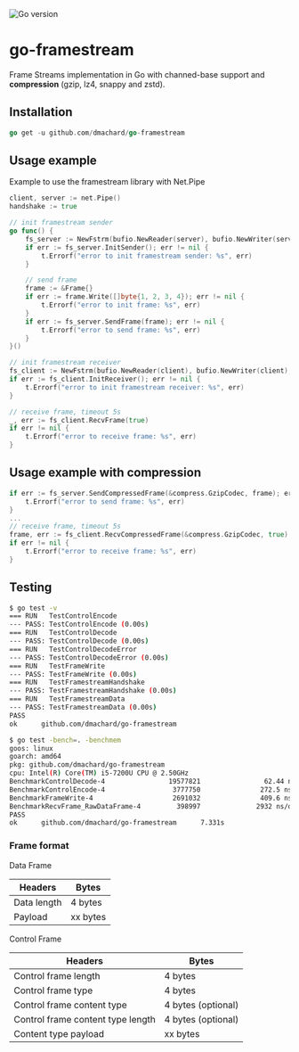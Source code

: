 <img src="https://img.shields.io/badge/go%20version-min%201.18-green" alt="Go version"/>

# go-framestream

Frame Streams implementation in Go with channed-base support and **compression** (gzip, lz4, snappy and zstd).

## Installation

```go
go get -u github.com/dmachard/go-framestream
```

## Usage example

Example to use the framestream library with Net.Pipe

```go
client, server := net.Pipe()
handshake := true

// init framestream sender
go func() {
    fs_server := NewFstrm(bufio.NewReader(server), bufio.NewWriter(server), server, 5*time.Second, []byte("frstrm"), handshake)
    if err := fs_server.InitSender(); err != nil {
        t.Errorf("error to init framestream sender: %s", err)
    }

    // send frame
    frame := &Frame{}
    if err := frame.Write([]byte{1, 2, 3, 4}); err != nil {
        t.Errorf("error to init frame: %s", err)
    }
    if err := fs_server.SendFrame(frame); err != nil {
        t.Errorf("error to send frame: %s", err)
    }
}()

// init framestream receiver
fs_client := NewFstrm(bufio.NewReader(client), bufio.NewWriter(client), client, 5*time.Second, []byte("frstrm"), handshake)
if err := fs_client.InitReceiver(); err != nil {
    t.Errorf("error to init framestream receiver: %s", err)
}

// receive frame, timeout 5s
_, err := fs_client.RecvFrame(true)
if err != nil {
    t.Errorf("error to receive frame: %s", err)
}
```

## Usage example with compression

```go
if err := fs_server.SendCompressedFrame(&compress.GzipCodec, frame); err != nil {
    t.Errorf("error to send frame: %s", err)
}
...
// receive frame, timeout 5s
frame, err := fs_client.RecvCompressedFrame(&compress.GzipCodec, true)
if err != nil {
    t.Errorf("error to receive frame: %s", err)
}
```

## Testing

```bash
$ go test -v
=== RUN   TestControlEncode
--- PASS: TestControlEncode (0.00s)
=== RUN   TestControlDecode
--- PASS: TestControlDecode (0.00s)
=== RUN   TestControlDecodeError
--- PASS: TestControlDecodeError (0.00s)
=== RUN   TestFrameWrite
--- PASS: TestFrameWrite (0.00s)
=== RUN   TestFramestreamHandshake
--- PASS: TestFramestreamHandshake (0.00s)
=== RUN   TestFramestreamData
--- PASS: TestFramestreamData (0.00s)
PASS
ok      github.com/dmachard/go-framestream
```


```bash
$ go test -bench=. -benchmem
goos: linux
goarch: amd64
pkg: github.com/dmachard/go-framestream
cpu: Intel(R) Core(TM) i5-7200U CPU @ 2.50GHz
BenchmarkControlDecode-4                19577821                62.44 ns/op           24 B/op          1 allocs/op
BenchmarkControlEncode-4                 3777750               272.5 ns/op           128 B/op          6 allocs/op
BenchmarkFrameWrite-4                    2691032               409.6 ns/op           244 B/op          9 allocs/op
BenchmarkRecvFrame_RawDataFrame-4         398997              2932 ns/op            3196 B/op         43 allocs/op
PASS
ok      github.com/dmachard/go-framestream      7.331s
```

### Frame format

Data Frame

| Headers                            | Bytes              |
|------------------------------------|--------------------|
| Data length                        | 4 bytes            |
| Payload                            | xx bytes           |

Control Frame

| Headers                            | Bytes              |
|------------------------------------|----------------------|
| Control frame length               | 4 bytes              |
| Control frame type                 | 4 bytes              |
| Control frame content type         | 4 bytes (optional)   |
| Control frame content type length  | 4 bytes (optional)   |
| Content type payload               | xx bytes             |
